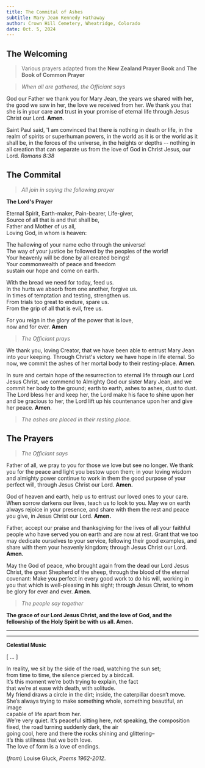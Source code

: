 ```yaml
---
title: The Commital of Ashes
subtitle: Mary Jean Kennedy Hathaway
author: Crown Hill Cemetery, Wheatridge, Colorado
date: Oct. 5, 2024
---
```


## The Welcoming

> Various prayers adapted from the **New Zealand Prayer Book** and __The Book of Common Prayer__

> *When all are gathered, the Officiant says*

God our Father we thank you for Mary Jean, the years we shared with her, the good we saw in her, the love we received from her. We thank you that she is in your care and trust in your promise of eternal life through Jesus Christ our Lord. **Amen**.

Saint Paul said, 'I am convinced that there is nothing in death or life, in the realm of spirits or superhuman powers, in the world as it is or the world as it shall be, in the forces of the universe, in the heights or depths -- nothing in all creation that can separate us from the love of God in Christ Jesus, our Lord. *Romans 8:38*


## The Commital 

> *All join in saying the following prayer*

**The Lord's Prayer**

Eternal Spirit, Earth-maker, Pain-bearer, Life-giver,\
Source of all that is and that shall be,\
Father and Mother of us all,\
Loving God, in whom is heaven:

The hallowing of your name echo through the universe!\
The way of your justice be followed by the peoples of the world!\
Your heavenly will be done by all created beings!\
Your commonwealth of peace and freedom\
sustain our hope and come on earth.

With the bread we need for today, feed us.\
In the hurts we absorb from one another, forgive us.\
In times of temptation and testing, strengthen us.\
From trials too great to endure, spare us.\
From the grip of all that is evil, free us.

For you reign in the glory of the power that is love,\
now and for ever. **Amen**

> *The Officiant prays*

We thank you, loving Creator, that we have been able to entrust Mary Jean into your keeping. Through Christ's victory we have hope in life
eternal. So now, we commit the ashes of her mortal body to their resting-place. **Amen**.

In sure and certain hope of the resurrection to eternal life through our Lord Jesus Christ, we commend to Almighty God our sister Mary Jean, and we commit her body to the ground; earth to earth, ashes to ashes, dust to dust. The Lord bless her and keep her, the Lord make his face to shine upon her and be gracious to her, the Lord lift up his countenance upon her and give her peace. **Amen**.

> *The ashes are placed in their resting place.*

## The Prayers

> *The Officiant says* 

Father of all, we pray to you for those we love but see no longer.  We thank you for the peace and light you bestow upon them; in your loving wisdom and almighty power continue to work in them the good purpose of your perfect will, through Jesus Christ our Lord.  **Amen.**

God of heaven and earth, help us to entrust our loved ones to your care.  When sorrow darkens our lives, teach us to look to you.  May we on earth always rejoice in your presence, and share with them the rest and peace you give, in Jesus Christ our Lord. **Amen.**

Father, accept our praise and thanksgiving for the lives of all your faithful people who have served you on earth and are now at rest. Grant that we too may dedicate ourselves to your service, following their good examples, and share with them your heavenly kingdom; through Jesus Christ our Lord. **Amen.**

May the God of peace, who brought again from the dead our Lord Jesus Christ, the great Shepherd of the sheep, through the blood of the eternal covenant: Make you perfect in every good work to do his will, working in you that which is well-pleasing in his sight; through Jesus Christ, to whom be glory for ever and ever. **Amen**.

> *The people say together*

**The grace of our Lord Jesus Christ, and the love of God, and the fellowship of the Holy Spirit be with us all. Amen.**

---------
---------

__Celestial Music__

[ … ]

In reality, we sit by the side of the road, watching the sun set;\
from time to time, the silence pierced by a birdcall.\
It’s this moment we’re both trying to explain, the fact\
that we’re at ease with death, with solitude.\
My friend draws a circle in the dirt; inside, the caterpillar doesn’t move.\
She’s always trying to make something whole, something beautiful, an image\
capable of life apart from her.\
We’re very quiet. It’s peaceful sitting here, not speaking, the composition\
fixed, the road turning suddenly dark, the air\
going cool, here and there the rocks shining and glittering–\
it’s this stillness that we both love.\
The love of form is a love of endings.

(*from*) Louise Gluck, *Poems 1962-2012*. 
